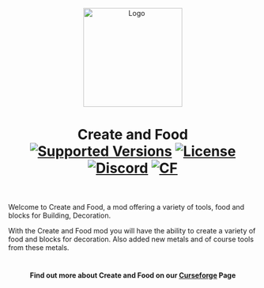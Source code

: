 <p align="center"><img src="https://imgur.com/a/uW2HmsU.png" alt="Logo" width="200"></p>
<h1 align="center">Create and Food  <br>
    <a href="https://www.curseforge.com/minecraft/mc-mods/create-and-food/files"><img src="https://img.shields.io/badge/Available%20for-MC%20to%201.18-c70039" alt="Supported Versions"></a>
    <a href="https://github.com/17egor17/create_and_food/blob/master/LICENSE.txt"><img src="https://img.shields.io/github/license/17egor17/create_and_food?style=flat&color=900c3f" alt="License"></a>
    <a href="https://discord.gg/QzD87dZ5An"><img src="https://img.shields.io/discord/1079358098440990720?color=5865f2&label=Discord&style=flat" alt="Discord"></a>
    <a href="https://www.curseforge.com/minecraft/mc-mods/create-and-food"><img src="http://cf.way2muchnoise.eu/809348.svg" alt="CF"></a>
    <br><br>
</h1>

<p>Welcome to Create and Food, a mod offering a variety of tools, food and blocks for Building, Decoration.</p>
<p>With the Create and Food mod you will have the ability to create a variety of food and blocks for decoration. Also added new metals and of course tools from these metals.</p>

<h1></h1>
<h4 align="center">Find out more about Create and Food on our <a href="https://www.curseforge.com/minecraft/mc-mods/create-and-food">Curseforge</a> Page</h4>